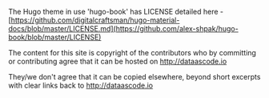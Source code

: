 The Hugo theme in use 'hugo-book' has LICENSE detailed here - [https://github.com/digitalcraftsman/hugo-material-docs/blob/master/LICENSE.md](https://github.com/alex-shpak/hugo-book/blob/master/LICENSE)

The content for this site is copyright of the contributors who by committing or contributing agree that it can be hosted on http://dataascode.io

They/we don't agree that it can be copied elsewhere, beyond short excerpts with clear links back to http://dataascode.io
